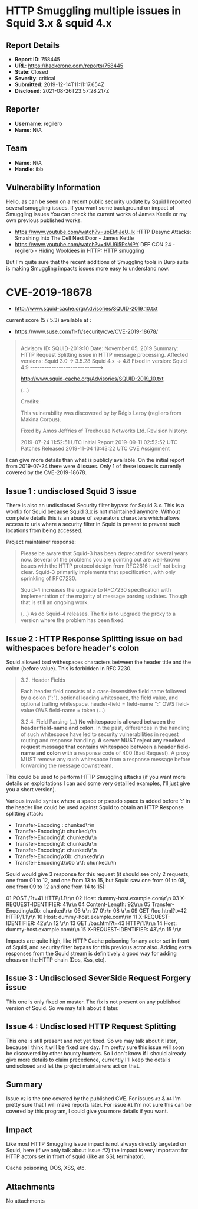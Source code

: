 # HTTP Smuggling multiple issues in Squid 3.x & squid 4.x

## Report Details
- **Report ID**: 758445
- **URL**: https://hackerone.com/reports/758445
- **State**: Closed
- **Severity**: critical
- **Submitted**: 2019-12-14T11:11:17.654Z
- **Disclosed**: 2021-08-26T23:57:28.217Z

## Reporter
- **Username**: regilero
- **Name**: N/A

## Team
- **Name**: N/A
- **Handle**: ibb

## Vulnerability Information
Hello, as can be seen on a recent public security update by Squid I reported several smuggling issues.
If you want some background on impact of Smuggling issues You can check the current works of James Keetle or my own previous published works.

* https://www.youtube.com/watch?v=upEMlJeU_Ik  HTTP Desync Attacks: Smashing Into The Cell Next Door - James Kettle
* https://www.youtube.com/watch?v=dVU9i5PsMPY  DEF CON 24 - regilero - Hiding Wookiees in HTTP: HTTP smuggling

But I'm quite sure that the recent additions of Smuggling tools in Burp suite is making Smuggling impacts issues more easy to understand now.

# CVE-2019-18678
 
* http://www.squid-cache.org/Advisories/SQUID-2019_10.txt

current score (5 / 5.3) available at :
* https://www.suse.com/fr-fr/security/cve/CVE-2019-18678/

> --------------------------
> Advisory ID:        SQUID-2019:10
> Date:               November 05, 2019
> Summary:            HTTP Request Splitting issue
>                     in HTTP message processing.
> Affected versions:  Squid 3.0 -> 3.5.28
>                     Squid 4.x -> 4.8
> Fixed in version:   Squid 4.9
> ---------------------------->
> 
> http://www.squid-cache.org/Advisories/SQUID-2019_10.txt
> 
> (...)
> 
> Credits:
> 
>  This vulnerability was discovered by by Régis Leroy (regilero
>  from Makina Corpus).
>
> Fixed by Amos Jeffries of Treehouse Networks Ltd.
>  Revision history:
>
>  2019-07-24 11:52:51 UTC Initial Report
>  2019-09-11 02:52:52 UTC Patches Released
>  2019-11-04 13:43:22 UTC CVE Assignment

I can give more details than what is publicly available.
On the initial report from 2019-07-24 there were 4 issues. Only 1 of these issues is currently covered by the CVE-2019-18678.

## Issue 1 : undisclosed Squid 3 issue

There is also an undisclosed Security filter bypass for Squid 3.x. This is a wonfix for Squid because Squid 3.x is not maintained anymore.
Without complete details this is an abuse of separators characters which allows access to urls where a security filter in Squid is present to prevent such locations from being accessed.

Project maintainer response:

> Please be aware that Squid-3 has been deprecated for several years now.
> Several of the problems you are pointing out are well-known issues with
> the HTTP protocol design from RFC2616 itself not being clear. Squid-3
> primarily implements that specification, with only sprinkling of RFC7230.
>
> Squid-4 increases the upgrade to RFC7230 specification with
> implementation of the majority of message parsing updates. Though that
> is still an ongoing work.
>
> (...)
> As do Squid-4 releases. The fix is to upgrade the proxy to a version
> where the problem has been fixed.

## Issue 2 : HTTP Response Splitting issue on bad withespaces before header's colon

Squid allowed bad withespaces characters between the header title and the colon (before value).
This is forbidden in RFC 7230.

> 3.2.  Header Fields
>
> Each header field consists of a case-insensitive field name followed
> by a colon (":"), optional leading whitespace, the field value, and
> optional trailing whitespace.
> header-field   = field-name ":" OWS field-value OWS
> field-name     = token
> (...)
> 
> 3.2.4.  Field Parsing
> (...)
> **No whitespace is allowed between the header field-name and colon**.  In
> the past, differences in the handling of such whitespace have led to
> security vulnerabilities in request routing and response handling.  **A**
> **server MUST reject any received request message that contains**
> **whitespace between a header field-name and colon** with a response code
> of 400 (Bad Request).  A proxy MUST remove any such whitespace from a
> response message before forwarding the message downstream.

This could be used to perform HTTP Smuggling attacks (if you want more details on exploitations I can add some very detailled examples, I'll just give you a short version).

Various invalid syntax where a space or pseudo space is added before ':' in the header line could be used against Squid to obtain an HTTP Response splitting attack:

* Transfer-Encoding : chunked\r\n
* Transfer-Encoding\t: chunked\r\n
* Transfer-Encoding\f: chunked\r\n
* Transfer-Encoding\f: chunked\r\n
* Transfer-Encoding\r: chunked\r\n
* Transfer-Encoding\x0b: chunked\r\n
* Transfer-Encoding\t\x0b \r\f: chunked\r\n

Squid would give 3 response for this request (it should see only 2 requests, one from 01 to 12, and one from 13 to 15, but Squid saw one from 01 to 08, one from 09 to 12 and one from 14 to 15):

01 POST /?t=41 HTTP/1.1\r\n
02 Host: dummy-host.example.com\r\n
03 X-REQUEST-IDENTIFIER: 41\r\n
04 Content-Length: 92\r\n
05 Transfer-Encoding\x0b: chunked\r\n
06 \r\n
07 0\r\n
08 \r\n
09 GET /foo.html?t=42 HTTP/1.1\r\n
10 Host: dummy-host.example.com\r\n
11 X-REQUEST-IDENTIFIER: 42\r\n
12 \r\n
13 GET /bar.html?t=43 HTTP/1.1\r\n
14 Host: dummy-host.example.com\r\n
15 X-REQUEST-IDENTIFIER: 43\r\n
15 \r\n

Impacts are quite high, like HTTP Cache poisoning for any actor set in front of Squid, and security filter bypass for this previous actor also. Adding extra responses from the Squid stream is definitively a good way for adding choas on the HTTP chain (Dos, Xss, etc).

## Issue 3 : Undisclosed SeverSide Request Forgery issue

This one is only fixed on master. The fix is not present on any published version of Squid. So we may talk about it later.


## Issue 4 : Undisclosed HTTP Request Splitting

This one is still present and not yet fixed. So we may talk about it later, because I think it will be fixed one day.
I'm pretty sure this issue will soon be discovered by other bounty hunters. So I don't know if I should already give more details to claim precedence, currently I'll keep the details undisclosed and let the project maintainers act on that.

## Summary

Issue `#2` is the one covered by the published CVE.
For issues `#3` & `#4` I'm pretty sure that I will make reports later.
For issue `#1` I'm not sure this can be covered by this program, I could give you more details if you want.

## Impact

Like most HTTP Smuggling issue impact is not always directly targeted on Squid, here (if we only talk about issue #2) the impact is very important for HTTP actors set in front of squid (like an SSL terminator).

Cache poisoning,  DOS, XSS, etc.

## Attachments
No attachments
